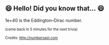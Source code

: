 ## 😄 Hello! Did you know that... 😄
1e+40 is the Eddington–Dirac number.

<sup>(come back in 5 minutes for the next trivia)</sup>


<sup>Credits: http://numbersapi.com</sup>
